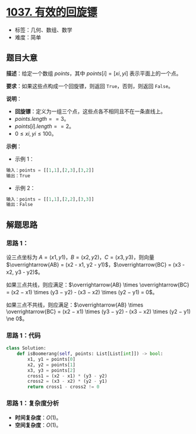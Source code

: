 # [1037. 有效的回旋镖](https://leetcode.cn/problems/valid-boomerang/)

- 标签：几何、数组、数学
- 难度：简单

## 题目大意

**描述**：给定一个数组 $points$，其中 $points[i] = [xi, yi]$ 表示平面上的一个点。

**要求**：如果这些点构成一个回旋镖，则返回 `True`，否则，则返回 `False`。

**说明**：

- **回旋镖**：定义为一组三个点，这些点各不相同且不在一条直线上。
- $points.length == 3$。
- $points[i].length == 2$。
- $0 \le xi, yi \le 100$。

**示例**：

- 示例 1：

```python
输入：points = [[1,1],[2,3],[3,2]]
输出：True
```

- 示例 2：

```python
输入：points = [[1,1],[2,2],[3,3]]
输出：False
```

## 解题思路

### 思路 1：

设三点坐标为 $A = (x1, y1)$，$B = (x2, y2)$，$C = (x3, y3)$，则向量 $\overrightarrow{AB} = (x2 - x1, y2 - y1)$，$\overrightarrow{BC} = (x3 - x2, y3 - y2)$。

如果三点共线，则应满足：$\overrightarrow{AB} \times \overrightarrow{BC} = (x2 − x1) \times (y3 − y2) - (x3 − x2) \times (y2 − y1) = 0$。

如果三点不共线，则应满足：$\overrightarrow{AB} \times \overrightarrow{BC} = (x2 − x1) \times (y3 − y2) - (x3 − x2) \times (y2 − y1) \ne 0$。

### 思路 1：代码

```python
class Solution:
    def isBoomerang(self, points: List[List[int]]) -> bool:
        x1, y1 = points[0]
        x2, y2 = points[1]
        x3, y3 = points[2]
        cross1 = (x2 - x1) * (y3 - y2)
        cross2 = (x3 - x2) * (y2 - y1)
        return cross1 - cross2 != 0
```

### 思路 1：复杂度分析

- **时间复杂度**：$O(1)$。
- **空间复杂度**：$O(1)$。
